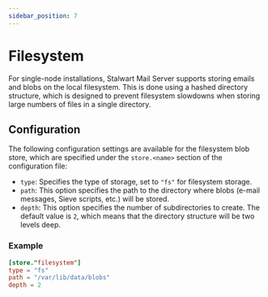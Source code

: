 ```yaml
---
sidebar_position: 7
---
```


# Filesystem

For single-node installations, Stalwart Mail Server supports storing emails and blobs on the local filesystem. This is done using a hashed directory structure, which is designed to prevent filesystem slowdowns when storing large numbers of files in a single directory.

## Configuration

The following configuration settings are available for the filesystem blob store, which are specified under the `store.<name>` section of the configuration file:

- `type`: Specifies the type of storage, set to `"fs"` for filesystem storage.
- `path`: This option specifies the path to the directory where blobs (e-mail messages, Sieve scripts, etc.) will be stored.
- `depth`: This option specifies the number of subdirectories to create. The default value is `2`, which means that the directory structure will be two levels deep. 

### Example

```toml
[store."filesystem"]
type = "fs"
path = "/var/lib/data/blobs"
depth = 2
```

